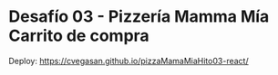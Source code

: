 # Desafío 03 - Pizzería Mamma Mía Carrito de compra

Deploy: https://cvegasan.github.io/pizzaMamaMiaHito03-react/
